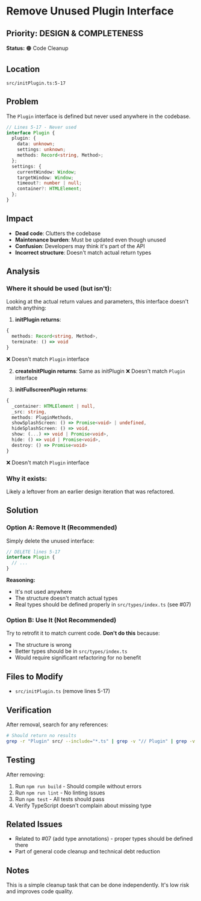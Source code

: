 # Remove Unused Plugin Interface

## Priority: DESIGN & COMPLETENESS
**Status:** 🟠 Code Cleanup

## Location
`src/initPlugin.ts:5-17`

## Problem
The `Plugin` interface is defined but never used anywhere in the codebase.

```typescript
// Lines 5-17 - Never used
interface Plugin {
  plugin: {
    data: unknown;
    settings: unknown;
    methods: Record<string, Method>;
  };
  settings: {
    currentWindow: Window;
    targetWindow: Window;
    timeout?: number | null;
    container?: HTMLElement;
  };
}
```

## Impact
- **Dead code**: Clutters the codebase
- **Maintenance burden**: Must be updated even though unused
- **Confusion**: Developers may think it's part of the API
- **Incorrect structure**: Doesn't match actual return types

## Analysis

### Where it should be used (but isn't):
Looking at the actual return values and parameters, this interface doesn't match anything:

1. **initPlugin returns**:
```typescript
{
  methods: Record<string, Method>,
  terminate: () => void
}
```
❌ Doesn't match `Plugin` interface

2. **createInitPlugin returns**:
Same as initPlugin
❌ Doesn't match `Plugin` interface

3. **initFullscreenPlugin returns**:
```typescript
{
  _container: HTMLElement | null,
  _src: string,
  methods: PluginMethods,
  showSplashScreen: () => Promise<void> | undefined,
  hideSplashScreen: () => void,
  show: (...) => void | Promise<void>,
  hide: () => void | Promise<void>,
  destroy: () => Promise<void>
}
```
❌ Doesn't match `Plugin` interface

### Why it exists:
Likely a leftover from an earlier design iteration that was refactored.

## Solution

### Option A: Remove It (Recommended)
Simply delete the unused interface:

```typescript
// DELETE lines 5-17
interface Plugin {
  // ...
}
```

**Reasoning:**
- It's not used anywhere
- The structure doesn't match actual types
- Real types should be defined properly in `src/types/index.ts` (see #07)

### Option B: Use It (Not Recommended)
Try to retrofit it to match current code. **Don't do this** because:
- The structure is wrong
- Better types should be in `src/types/index.ts`
- Would require significant refactoring for no benefit

## Files to Modify
- `src/initPlugin.ts` (remove lines 5-17)

## Verification

After removal, search for any references:
```bash
# Should return no results
grep -r "Plugin" src/ --include="*.ts" | grep -v "// Plugin" | grep -v "initPlugin"
```

## Testing
After removing:
1. Run `npm run build` - Should compile without errors
2. Run `npm run lint` - No linting issues
3. Run `npm test` - All tests should pass
4. Verify TypeScript doesn't complain about missing type

## Related Issues
- Related to #07 (add type annotations) - proper types should be defined there
- Part of general code cleanup and technical debt reduction

## Notes
This is a simple cleanup task that can be done independently. It's low risk and improves code quality.

